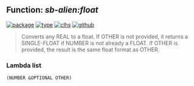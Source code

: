 ## Function: ***sb-alien:float***
[![package](https://img.shields.io/badge/Package-SB--ALIEN-5f9ea0.svg?style=social&colorA=999999)](../) [![type](https://img.shields.io/badge/Type-Function-5f9ea0.svg?style=social&colorA=999999)](../#function) [![clhs](https://img.shields.io/badge/CLHS-FLOAT-5f9ea0.svg?style=social&colorA=999999)](http://www.lispworks.com/documentation/HyperSpec/Body/a_float.htm) [![github](https://img.shields.io/badge/GitHub-View_the_source-5f9ea0.svg?style=social&colorA=999999&logo=github)](https://github.com/sbcl/sbcl/blob/master/src/code/float.lisp/) 

> Converts any REAL to a float. If OTHER is not provided, it returns a
> SINGLE-FLOAT if NUMBER is not already a FLOAT. If OTHER is provided, the
> result is the same float format as OTHER.

### Lambda list
```
(NUMBER &OPTIONAL OTHER)
```

